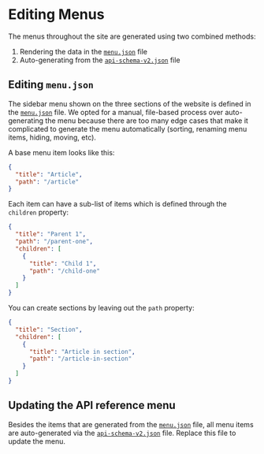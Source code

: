 # Editing Menus

The menus throughout the site are generated using two combined methods:

1. Rendering the data in the [`menu.json`](../src/content/menu.json) file
2. Auto-generating from the [`api-schema-v2.json`](../src/content/schemas/api-schema-v2.json) file

## Editing `menu.json`

The sidebar menu shown on the three sections of the website is defined in the [`menu.json`](../src/content/menu.json) file. We opted for a manual, file-based process over auto-generating the menu because there are too many edge cases that make it complicated to generate the menu automatically (sorting, renaming menu items, hiding, moving, etc).

A base menu item looks like this:

```json
{
  "title": "Article",
  "path": "/article"
}
```

Each item can have a sub-list of items which is defined through the `children` property:

```json
{
  "title": "Parent 1",
  "path": "/parent-one",
  "children": [
    {
      "title": "Child 1",
      "path": "/child-one"
    }
  ]
}
```

You can create sections by leaving out the `path` property:

```json
{
  "title": "Section",
  "children": [
    {
      "title": "Article in section",
      "path": "/article-in-section"
    }
  ]
}
```

## Updating the API reference menu

Besides the items that are generated from the [`menu.json`](../src/content/menu.json) file, all menu items are auto-generated via the [`api-schema-v2.json`](../src/content/schemas/api-schema-v2.json) file. Replace this file to update the menu.
